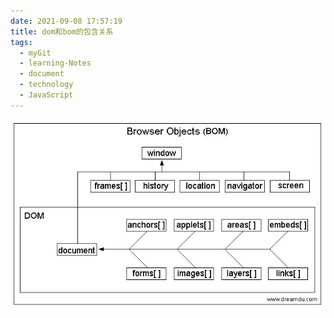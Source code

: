 ```yaml
---
date: 2021-09-08 17:57:19
title: dom和bom的包含关系
tags:
  - myGit
  - learning-Notes
  - document
  - technology
  - JavaScript
---
```


![dom和bom的包含关系](/images/dom和bom的包含关系.jpg)
